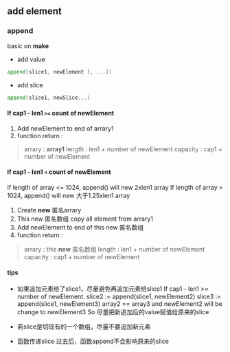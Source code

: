 ##  add element
###   append 
basic on **make** 

* add value
```go
append(slice1, newElement [, ...]) 
```

* add slice 
```go
append(slice1, newSlice...) 	  
```

####    If cap1 - len1   `>=`   count of newElement 
1. Add newElement to end of arrary1
2. function return :
> arrary   : **array1**
> length   : len1 + number of newElement
> capacity : cap1 + number of newElement

####    If cap1 - len1   `<`    count of newElement 
If length of array <= 1024, append() will new 2xlen1 		array
If length of array >  1024, append() will new 大于1.25xlen1 array

1. Create **new** 匿名arrary 
2. This new 匿名数组 copy all element from arrary1
3. Add newElement to end of this new 匿名数组
4. function return :
> arrary   : this **new** 匿名数组
> length   : len1 + number of newElement
> capacity : cap1 + number of newElement


####    tips
* 如果追加元素给了slice1，尽量避免再追加元素给slice1
If cap1 - len1 >= number of newElement.
slice2 := append(slice1, newElement2)
slice3 := append(slice1, newElement3) 
array2 == array3 and newElement2 will be change to newElement3
So 尽量把新追加后的value赋值给原来的slice 

* 若slice是切现有的一个数组，尽量不要追加新元素 

* 函数传递slice 过去后，函数append不会影响原来的slice

